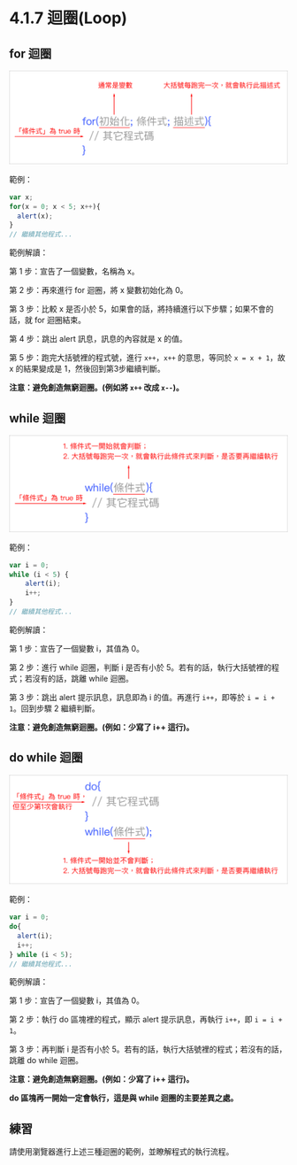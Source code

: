# 4.1.7 迴圈\(Loop\)

## for 迴圈

![](/assets/loop_for.png)

範例：

```js
var x;
for(x = 0; x < 5; x++){
  alert(x);
}
// 繼續其他程式...
```

範例解讀：

第 1 步：宣告了一個變數，名稱為 x。

第 2 步：再來進行 for 迴圈，將 x 變數初始化為 0。

第 3 步：比較 x 是否小於 5，如果會的話，將持續進行以下步驟；如果不會的話，就 for 迴圈結束。

第 4 步：跳出 alert 訊息，訊息的內容就是 x 的值。

第 5 步：跑完大括號裡的程式號，進行 `x++`，`x++` 的意思，等同於 `x = x + 1`，故 x 的結果變成是 1，然後回到第3步繼續判斷。

**注意：避免創造無窮迴圈。\(例如將 **`x++`** 改成 **`x--`**\)。**

## while 迴圈

![](/assets/loop_while.png)

範例：

```js
var i = 0;
while (i < 5) {
    alert(i);
    i++;
}
// 繼續其他程式...
```

範例解讀：

第 1 步：宣告了一個變數 i，其值為 0。

第 2 步：進行 while 迴圈，判斷 i 是否有小於 5。若有的話，執行大括號裡的程式；若沒有的話，跳離 while 迴圈。

第 3 步：跳出 alert 提示訊息，訊息即為 i 的值。再進行 `i++`，即等於 `i = i + 1`。回到步驟 2 繼續判斷。

**注意：避免創造無窮迴圈。\(例如：少寫了 i++ 這行\)。**

## do while 迴圈

![](/assets/loop_do_while.png)

範例：

```js
var i = 0;
do{
  alert(i);
  i++;
} while (i < 5);
// 繼續其他程式...
```

範例解讀：

第 1 步：宣告了一個變數 i，其值為 0。

第 2 步：執行 do 區塊裡的程式，顯示 alert 提示訊息，再執行 `i++`，即 `i = i + 1`。

第 3 步：再判斷 i 是否有小於 5。若有的話，執行大括號裡的程式；若沒有的話，跳離 do while 迴圈。

**注意：避免創造無窮迴圈。\(例如：少寫了 i++ 這行\)。**

**do 區塊再一開始一定會執行，這是與 while 迴圈的主要差異之處。**

## 練習

請使用瀏覽器進行上述三種迴圈的範例，並瞭解程式的執行流程。

